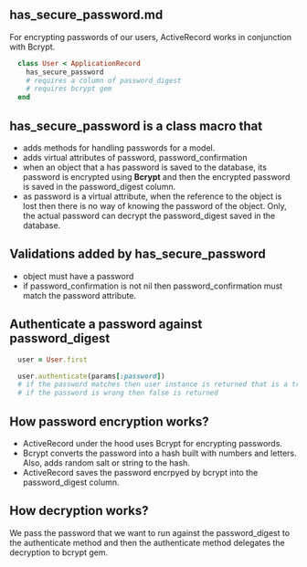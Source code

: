 
## has_secure_password.md

For encrypting passwords of our users, ActiveRecord works in conjunction with Bcrypt.

```ruby
  class User < ApplicationRecord
    has_secure_password
    # requires a column of password_digest
    # requires bcrypt gem
  end
```

## has_secure_password is a class macro that

- adds methods for handling passwords for a model.
- adds virtual attributes of password, password_confirmation
- when an object that a has password is saved to the database, its password is encrypted using **Bcrypt** and then the encrypted password is saved in the password_digest column. 
- as password is a virtual attribute, when the reference to the object is lost then there is no way of knowing the password of the object. Only, the actual password can decrypt the password_digest saved in the database.

## Validations added by has_secure_password

- object must have a password
- if password\_confirmation is not nil then password_confirmation must match the password attribute.

## Authenticate a password against password_digest

```ruby
  user = User.first

  user.authenticate(params[:password])
  # if the password matches then user instance is returned that is a truthy value.
  # if the password is wrong then false is returned
```

## How password encryption works?

- ActiveRecord under the hood uses Bcrypt for encrypting passwords.
- Bcrypt converts the password into a hash built with numbers and letters. Also, adds random salt or string to the hash.
- ActiveRecord saves the password encrpyed by bcrypt into the password_digest column.

## How decryption works?

We pass the password that we want to run against the password_digest to the authenticate method and then the authenticate method delegates the decryption to bcrypt gem. 








